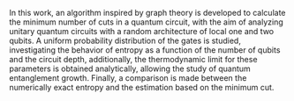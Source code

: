 In this work, an algorithm inspired by graph theory is developed to calculate the minimum number of cuts in a quantum circuit, with the aim of analyzing unitary quantum circuits with a random architecture of local one and two qubits. A uniform probability distribution of the gates is studied, investigating the behavior of entropy as a function of the number of qubits and the circuit depth, additionally, the thermodynamic limit for these parameters is obtained analytically, allowing the study of quantum entanglement growth. Finally, a comparison is made between the numerically exact entropy and the estimation based on the minimum cut.
